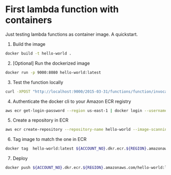 # First lambda function with containers

Just testing lambda functions as container image. A quickstart.

1. Build the image
```bash
docker build -t hello-world .
```
2. [Optional] Run the dockerized image
```bash
docker run -p 9000:8080 hello-world:latest
```
3. Test the function locally
```bash
curl -XPOST "http://localhost:9000/2015-03-31/functions/function/invocations" -d '{}' .
```
4. Authenticate the docker cli to your Amazon ECR registry
```bash
aws ecr get-login-password --region us-east-1 | docker login --username AWS --password-stdin ${ACCOUNT_NO}.dkr.ecr.${REGION}.amazonaws.com  
```
5. Create a repository in ECR
```bash
aws ecr create-repository --repository-name hello-world --image-scanning-configuration scanOnPush=true --image-tag-mutability MUTABLE
```

6. Tag image to match the one in ECR
```bash
docker tag  hello-world:latest ${ACCOUNT_NO}.dkr.ecr.${REGION}.amazonaws.com/hello-world:latest
```

7. Deploy
```bash
docker push ${ACCOUNT_NO}.dkr.ecr.${REGION}.amazonaws.com/hello-world:latest
```